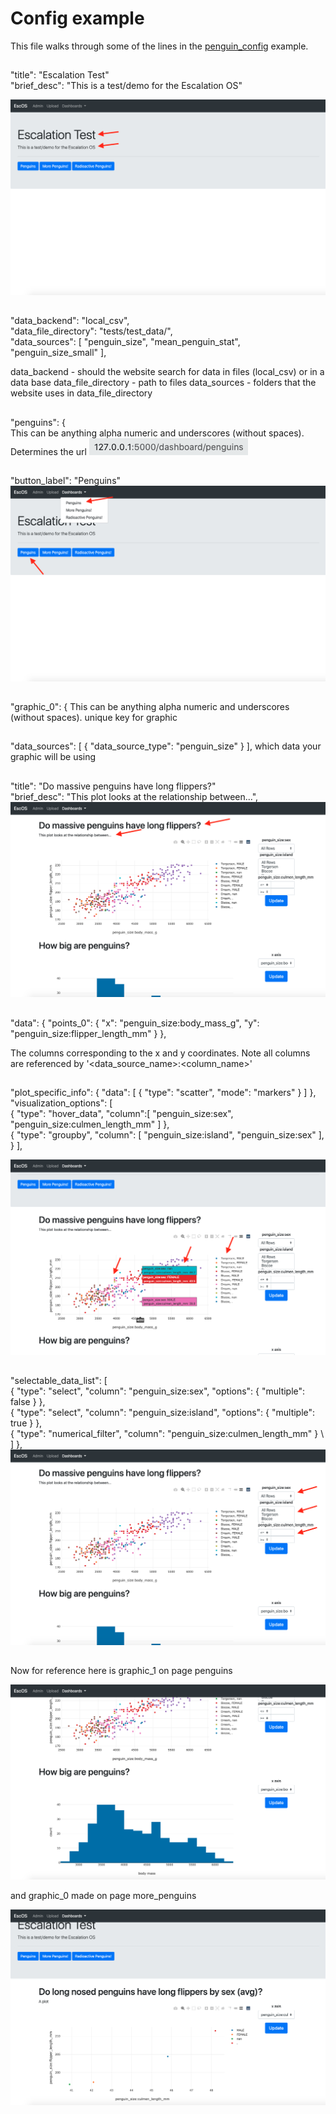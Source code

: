 # Config example
This file walks through some of the lines in the [penguin_config](../../escalation/tests/test_data/test_app_local_handler_config.json)
  example.

##
"title": "Escalation Test"  
"brief_desc": "This is a test/demo for the Escalation OS"

![title](images/title.png)

##

"data_backend": "local_csv",  
"data_file_directory": "tests/test_data/",  
"data_sources": \[
    "penguin_size",
    "mean_penguin_stat",
    "penguin_size_small"
\],  

data_backend - should the website search for data in files (local_csv)
or in a data base
data_file_directory - path to files
data_sources - folders that the website uses in data_file_directory
##
"penguins": {  
This can be anything alpha numeric and underscores (without spaces). Determines the url
![url](images/url.png)
##
"button_label": "Penguins"
![page_name](images/page_names.png)
##
"graphic_0": {
This can be anything alpha numeric and underscores (without spaces). unique key for graphic
##
"data_sources": \[
                        {
                            "data_source_type": "penguin_size"
                        }
                    \],
which data your graphic will be using
##
"title": "Do massive penguins have long flippers?"  
"brief_desc": "This plot looks at the relationship between...",
![graph_title](images/graph_title.png)
##
"data": {
    "points_0": {
        "x": "penguin_size:body_mass_g",
        "y": "penguin_size:flipper_length_mm"
    }
},  

The columns corresponding to the x and y coordinates.
Note all columns are referenced by 
'<data_source_name>:<column_name>'  
##
"plot_specific_info": {
                        "data": \[
                            {
                                "type": "scatter",
                                "mode": "markers"
                            }
                        \]
                    },
"visualization_options": \[  
                        {
                            "type": "hover_data",
                            "column":\[
                                "penguin_size:sex",
                                "penguin_size:culmen_length_mm"
                            \]
                        },  
                        {
                            "type": "groupby",
                            "column": \[
                                "penguin_size:island",
                                "penguin_size:sex"
                            \],
                        }
                    \],
                    
                    
![plot_vis](images/plot_vis.png)
##
"selectable_data_list": \[  
                        {
                            "type": "select",
                            "column": "penguin_size:sex",
                            "options": {
                                "multiple": false
                            }
                        },  
                        {
                            "type": "select",
                            "column": "penguin_size:island",
                            "options": {
                                "multiple": true
                            }
                        },  
                        {
                            "type": "numerical_filter",
                            "column": "penguin_size:culmen_length_mm"
                        }
                   \ ]
                },
![selectors](images/selectors.png)
                
##
Now for reference here is graphic_1 on page penguins
 
![graphic_1](images/graphic_1_penguins.png)

and graphic_0 made on page more_penguins

![graphic_0_more](images/graphic_0_more.png)